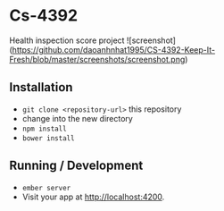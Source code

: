 # Cs-4392
Health inspection score project
![screenshot] (https://github.com/daoanhnhat1995/CS-4392-Keep-It-Fresh/blob/master/screenshots/screenshot.png)

## Installation

* `git clone <repository-url>` this repository
* change into the new directory
* `npm install`
* `bower install`

## Running / Development

* `ember server`
* Visit your app at [http://localhost:4200](http://localhost:4200).

